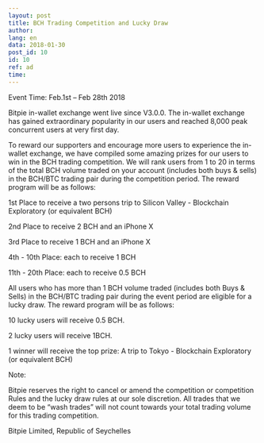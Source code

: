 ```yaml
---
layout: post
title: BCH Trading Competition and Lucky Draw 
author: 
lang: en
data: 2018-01-30
post_id: 10
id: 10
ref: ad
time: 
---
```


Event Time:  Feb.1st – Feb 28th 2018

Bitpie in-wallet exchange went live since V3.0.0. The in-wallet exchange has gained extraordinary popularity in our users and reached 8,000 peak concurrent users at very first day.


To reward our supporters and encourage more users to experience the in-wallet exchange, we have compiled some amazing prizes for our users to win in the BCH trading competition. We will rank users from 1 to 20 in terms of the total BCH volume traded on your account (includes both buys & sells) in the BCH/BTC trading pair during the competition period. The reward program will be as follows:


<p class="paragraph">1st Place to receive a two persons trip to Silicon Valley - Blockchain Exploratory (or equivalent BCH)</p>
<p class="paragraph">2nd Place to receive 2 BCH and an iPhone X</p>
<p class="paragraph">3rd Place to receive 1 BCH and an iPhone X</p>
<p class="paragraph">4th - 10th Place: each to receive 1 BCH</p>
<p class="paragraph">11th - 20th Place: each to receive 0.5 BCH</p>


All users who has more than 1 BCH volume traded (includes both Buys & Sells) in the BCH/BTC trading pair during the event period are eligible for a lucky draw. The reward program will be as follows:



<p class="paragraph">10 lucky users will receive 0.5 BCH. </p>
<p class="paragraph">2 lucky users will receive 1BCH.</p>
<p class="paragraph">1 winner will receive the top prize: A trip to Tokyo - Blockchain Exploratory (or equivalent BCH)</p>

<p>Note:</p>
<p class="paragraph">Bitpie reserves the right to cancel or amend the competition or competition Rules and the lucky draw rules at our sole discretion. All trades that we deem to be “wash trades” will not count towards your total trading volume for this trading competition.
</p>
 
Bitpie Limited, Republic of Seychelles


